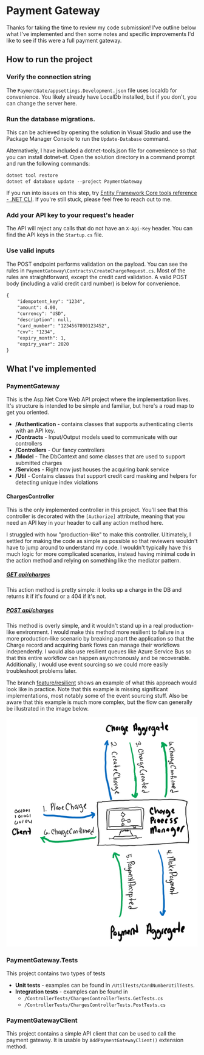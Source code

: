 

# Payment Gateway
Thanks for taking the time to review my code submission! I've outline below what I've implemented and then some notes and specific improvements I'd like to see if this were a full payment gateway.

## How to run the project

### Verify the connection string
The `PaymentGate/appsettings.Development.json` file uses localdb for convenience. You likely already have LocalDb installed, but if you don't, you can change the server here.

### Run the database migrations.
This can be achieved by opening the solution in Visual Studio and use the Package Manager Console to run the `Update-Database` command.

Alternatively, I have included a dotnet-tools.json file for convenience so that you can install dotnet-ef. Open the solution directory in a command prompt and run the following commands:

```
dotnet tool restore
dotnet ef database update --project PaymentGateway
```

If you run into issues on this step, try [Entity Framework Core tools reference - .NET CLI](https://docs.microsoft.com/en-us/ef/core/miscellaneous/cli/dotnet). If you're still stuck, please feel free to reach out to me.

### Add your API key to your request's header

The API will reject any calls that do not have an `X-Api-Key` header. You can find the API keys in the `Startup.cs` file.

### Use valid inputs

The POST endpoint performs validation on the payload. You can see the rules in `PaymentGateway\Contracts\CreateChargeRequest.cs`. Most of the rules are straightforward, except the credit card validation. A valid POST body (including a valid credit card number) is below for convenience.

```
{
	"idempotent_key": "1234",
	"amount": 4.00,
	"currency": "USD",
	"description": null,
	"card_number": "1234567890123452",
	"cvv": "1234",
	"expiry_month": 1,
	"expiry_year": 2020
}
```

## What I've implemented

### PaymentGateway
This is the Asp.Net Core Web API project where the implementation lives. It's structure is intended to be simple and familiar, but here's a road map to get you oriented.

- **/Authentication** - contains classes that supports authenticating clients with an API key.
- **/Contracts** - Input/Output models used to communicate with our controllers
- **/Controllers** - Our fancy controllers
- **/Model** - The DbContext and some classes that are used to support submitted charges
- **/Services** - Right now just houses the acquiring bank service
- **/Util** - Contains classes that support credit card masking and helpers for detecting unique index violations

#### ChargesController
This is the only implemented controller in this project. You'll see that this controller is decorated with the `[Authorize]` attribute, meaning that you need an API key in your header to call any action method here.

I struggled with how "production-like" to make this controller. Ultimately, I settled for making the code as simple as possible so that reviewers wouldn't have to jump around to understand my code. I wouldn't typically have this much logic for more complicated scenarios, instead having minimal code in the action method and relying on something like the mediator pattern.

##### [GET api/charges](https://github.com/michaelnero/PaymentGateway/blob/7c13466e0d208ba7b9545245d081adb80d272d59/PaymentGateway/Controllers/ChargesController.cs#L34)
This action method is pretty simple: it looks up a charge in the DB and returns it if it's found or a 404 if it's not.

##### [POST api/charges](https://github.com/michaelnero/PaymentGateway/blob/7c13466e0d208ba7b9545245d081adb80d272d59/PaymentGateway/Controllers/ChargesController.cs#L51)
This method is overly simple, and it wouldn't stand up in a real production-like environment. I would make this method more resilient to failure in a more production-like scenario by breaking apart the application so that the Charge record and acquiring bank flows can manage their workflows independently. I would also use resilient queues like Azure Service Bus so that this entire workflow can happen asynchronously and be recoverable. Additionally, I would use event sourcing so we could more easily troubleshoot problems later.

The branch [feature/resilient](https://github.com/michaelnero/PaymentGateway/tree/feature/resilient) shows an example of what this approach would look like in practice. Note that this example is missing significant implementations, most notably some of the event sourcing stuff. Also be aware that this example is much more complex, but the flow can generally be illustrated in the image below.

![ChargeProcessManager flow](ChargeProcessManager.png)

### PaymentGateway.Tests
This project contains two types of tests
 - **Unit tests** - examples can be found in `/UtilTests/CardNumberUtilTests`.
 - **Integration tests** - examples can be found in
   - `/ControllerTests/ChargesControllerTests.GetTests.cs`
   - `/ControllerTests/ChargesControllerTests.PostTests.cs`

### PaymentGatewayClient
This project contains a simple API client that can be used to call the payment gateway. It is usable by `AddPaymentGatewayClient()` extension method.
